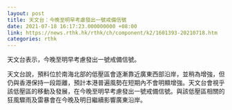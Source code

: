 ```yaml
---
layout: post
title: 天文台：今晚至明早考慮發出一號戒備信號
date: 2021-07-18 16:17:23.000000000 +08:00
link: https://news.rthk.hk/rthk/ch/component/k2/1601393-20210718.htm
categories: rthk
---
```


天文台表示，今晚至明早考慮發出一號戒備信號。

天文台說，預料位於南海北部的低壓區會逐漸靠近廣東西部沿岸，並稍為增強，但仍與香港保持一段距離，預計本港普遍風勢在短期內不會明顯增強。天文台會視乎該低壓區的移動及發展，在今晚至明早考慮發出一號戒備信號。與該低壓區相關的狂風驟雨及雷暴會在今晚及明日繼續影響廣東沿岸。
